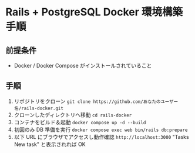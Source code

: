 # Rails + PostgreSQL Docker 環境構築手順

## 前提条件

- Docker / Docker Compose がインストールされていること

## 手順

1. リポジトリをクローン
   `git clone https://github.com/あなたのユーザー名/rails-docker.git`
2. クローンしたディレクトリへ移動
   `cd rails-docker`
3. コンテナをビルド＆起動
   `docker compose up -d --build`
4. 初回のみ DB 準備を実行
   `docker compose exec web bin/rails db:prepare`
5. 以下 URL にブラウザでアクセスし動作確認
   `http://localhost:3000`
   "Tasks New task" と表示されれば OK
